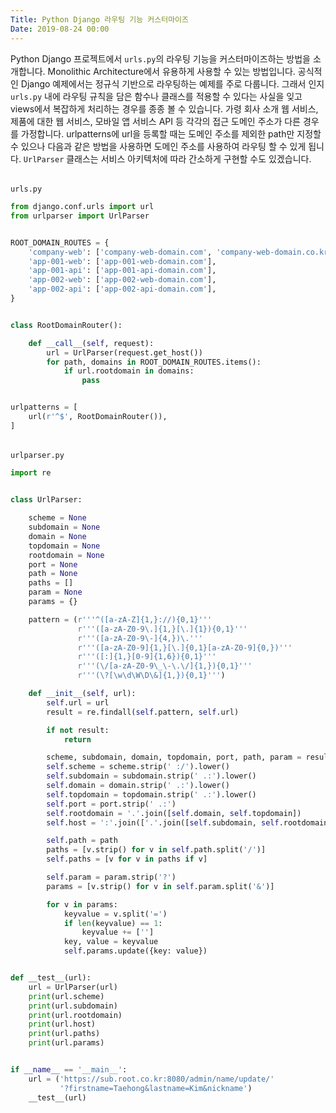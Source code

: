 ```yaml
---
Title: Python Django 라우팅 기능 커스터마이즈
Date: 2019-08-24 00:00
---
```


<!-- Status: hidden -->

Python Django 프로젝트에서 `urls.py`의 라우팅 기능을 커스터마이즈하는 방법을 소개합니다. Monolithic Architecture에서 유용하게 사용할 수 있는 방법입니다. 공식적인 Django 예제에서는 정규식 기반으로 라우팅하는 예제를 주로 다룹니다. 그래서 인지 `urls.py` 내에 라우팅 규칙을 담은 함수나 클래스를 적용할 수 있다는 사실을 잊고 views에서 복잡하게 처리하는 경우를 종종 볼 수 있습니다. 가령 회사 소개 웹 서비스, 제품에 대한 웹 서비스, 모바일 앱 서비스 API 등 각각의 접근 도메인 주소가 다른 경우를 가정합니다. urlpatterns에 url을 등록할 때는 도메인 주소를 제외한 path만 지정할 수 있으나 다음과 같은 방법을 사용하면 도메인 주소를 사용하여 라우팅 할 수 있게 됩니다. `UrlParser` 클래스는 서비스 아키텍처에 따라 간소하게 구현할 수도 있겠습니다.

######

`urls.py`

```python
from django.conf.urls import url
from urlparser import UrlParser


ROOT_DOMAIN_ROUTES = {
    'company-web': ['company-web-domain.com', 'company-web-domain.co.kr'],
    'app-001-web': ['app-001-web-domain.com'],
    'app-001-api': ['app-001-api-domain.com'],
    'app-002-web': ['app-002-web-domain.com'],
    'app-002-api': ['app-002-api-domain.com'],
}


class RootDomainRouter():

    def __call__(self, request):
        url = UrlParser(request.get_host())
        for path, domains in ROOT_DOMAIN_ROUTES.items():
            if url.rootdomain in domains:
                pass


urlpatterns = [
    url(r'^$', RootDomainRouter()),
]
```

######

`urlparser.py`

```python
import re


class UrlParser:

    scheme = None
    subdomain = None
    domain = None
    topdomain = None
    rootdomain = None
    port = None
    path = None
    paths = []
    param = None
    params = {}

    pattern = (r'''^([a-zA-Z]{1,}://){0,1}'''
               r'''([a-zA-Z0-9\.]{1,}[\.]{1}){0,1}'''
               r'''([a-zA-Z0-9\-]{4,})\.'''
               r'''([a-zA-Z0-9]{1,}[\.]{0,1}[a-zA-Z0-9]{0,})'''
               r'''([:]{1,}[0-9]{1,6}){0,1}'''
               r'''(\/[a-zA-Z0-9\_\-\.\/]{1,}){0,1}'''
               r'''(\?[\w\d\W\D\&]{1,}){0,1}''')

    def __init__(self, url):
        self.url = url
        result = re.findall(self.pattern, self.url)

        if not result:
            return

        scheme, subdomain, domain, topdomain, port, path, param = result[0]
        self.scheme = scheme.strip(' :/').lower()
        self.subdomain = subdomain.strip(' .:').lower()
        self.domain = domain.strip(' .:').lower()
        self.topdomain = topdomain.strip(' .:').lower()
        self.port = port.strip(' .:')
        self.rootdomain = '.'.join([self.domain, self.topdomain])
        self.host = ':'.join(['.'.join([self.subdomain, self.rootdomain]), self.port])

        self.path = path
        paths = [v.strip() for v in self.path.split('/')]
        self.paths = [v for v in paths if v]

        self.param = param.strip('?')
        params = [v.strip() for v in self.param.split('&')]

        for v in params:
            keyvalue = v.split('=')
            if len(keyvalue) == 1:
                keyvalue += ['']
            key, value = keyvalue
            self.params.update({key: value})


def __test__(url):
    url = UrlParser(url)
    print(url.scheme)
    print(url.subdomain)
    print(url.rootdomain)
    print(url.host)
    print(url.paths)
    print(url.params)


if __name__ == '__main__':
    url = ('https://sub.root.co.kr:8080/admin/name/update/'
           '?firstname=Taehong&lastname=Kim&nickname')
    __test__(url)

```